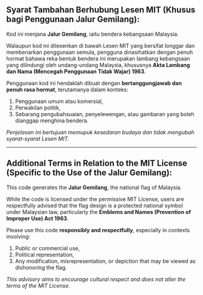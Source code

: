 ## Syarat Tambahan Berhubung Lesen MIT (Khusus bagi Penggunaan Jalur Gemilang):

Kod ini menjana **Jalur Gemilang**, iaitu bendera kebangsaan Malaysia.

Walaupun kod ini dilesenkan di bawah Lesen MIT yang bersifat longgar dan membenarkan penggunaan semula, pengguna dinasihatkan dengan penuh hormat bahawa reka bentuk bendera ini merupakan lambang kebangsaan yang dilindungi oleh undang-undang Malaysia, khususnya **Akta Lambang dan Nama (Mencegah Penggunaan Tidak Wajar) 1963**.

Penggunaan kod ini hendaklah dibuat dengan **bertanggungjawab dan penuh rasa hormat**, terutamanya dalam konteks:

1. Penggunaan umum atau komersial,
2. Perwakilan politik,
3. Sebarang pengubahsuaian, penyelewengan, atau gambaran yang boleh dianggap menghina bendera.

*Penjelasan ini bertujuan memupuk kesedaran budaya dan tidak mengubah syarat-syarat Lesen MIT.*

---

## Additional Terms in Relation to the MIT License (Specific to the Use of the Jalur Gemilang):

This code generates the **Jalur Gemilang**, the national flag of Malaysia.

While the code is licensed under the permissive MIT License, users are respectfully advised that the flag design is a protected national symbol under Malaysian law, particularly the **Emblems and Names (Prevention of Improper Use) Act 1963**.

Please use this code **responsibly and respectfully**, especially in contexts involving:

1. Public or commercial use,
2. Political representation,
3. Any modification, misrepresentation, or depiction that may be viewed as dishonoring the flag.

*This advisory aims to encourage cultural respect and does not alter the terms of the MIT License.*

